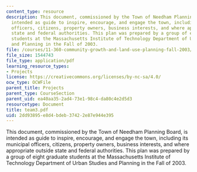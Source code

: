 ```yaml
---
content_type: resource
description: This document, commissioned by the Town of Needham Planning Board, is
  intended as guide to inspire, encourage, and engage the town, including its municipal
  officers, citizens, property owners, business interests, and where appropriate outside
  state and federal authorities. This plan was prepared by a group of eight graduate
  students at the Massachusetts Institute of Technology Department of Urban Studies
  and Planning in the Fall of 2003.
file: /courses/11-360-community-growth-and-land-use-planning-fall-2003/2dd93895e8d4bdeb37422e87e944e395_team3.pdf
file_size: 1544743
file_type: application/pdf
learning_resource_types:
- Projects
license: https://creativecommons.org/licenses/by-nc-sa/4.0/
ocw_type: OCWFile
parent_title: Projects
parent_type: CourseSection
parent_uid: ea40aa35-2ad4-73e1-98c4-da80c4e2d5d3
resourcetype: Document
title: team3.pdf
uid: 2dd93895-e8d4-bdeb-3742-2e87e944e395
---
```

This document, commissioned by the Town of Needham Planning Board, is intended as guide to inspire, encourage, and engage the town, including its municipal officers, citizens, property owners, business interests, and where appropriate outside state and federal authorities. This plan was prepared by a group of eight graduate students at the Massachusetts Institute of Technology Department of Urban Studies and Planning in the Fall of 2003.